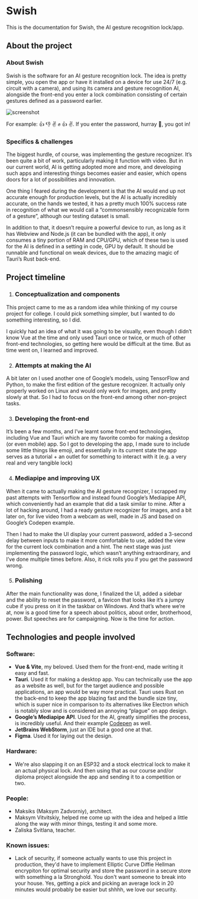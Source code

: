 # Swish

This is the documentation for Swish, the AI gesture recognition lock/app.

## About the project

### About Swish 

Swish is the software for an AI gesture recognition lock. The idea is pretty simple, you open the app or have it installed on a device for use 24/7 (e.g. circuit with a camera), and using its camera and gesture recognition AI, alongside the front-end you enter a lock combination consisting of certain gestures defined as a password earlier. 

![screenshot](https://github.com/user-attachments/assets/b08f9825-f131-481b-88f9-434fe8a2e3bf)

For example: 👍 👎 ✌️ ✊ 👍 ✌️. If you enter the password, hurray 🎉, you got in\!

### Specifics & challenges

The biggest hurdle, of course, was implementing the gesture recognizer. It’s been quite a bit of work, particularly making it function with video. But in our current world, AI is getting adopted more and more, and developing such apps and interesting things becomes easier and easier, which opens doors for a lot of possibilities and innovation.

One thing I feared during the development is that the AI would end up not accurate enough for production levels, but the AI is actually incredibly accurate, on the hands we tested, it has a pretty much 100% success rate in recognition of what we would call a “commonsensibly recognizable form of a gesture”, although our testing dataset is small.

In addition to that, it doesn’t require a powerful device to run, as long as it has Webview and Node.js (it can be bundled with the app), it only consumes a tiny portion of RAM and CPU/GPU, which of these two is used for the AI is defined in a setting in code, GPU by default. It should be runnable and functional on weak devices, due to the amazing magic of Tauri’s Rust back-end.

## Project timeline

1) ### Conceptualization and components

This project came to me as a random idea while thinking of my course project for college. I could pick something simpler, but I wanted to do something interesting, so I did.

I quickly had an idea of what it was going to be visually, even though I didn’t know Vue at the time and only used Tauri once or twice, or much of other front-end technologies, so getting here would be difficult at the time. But as time went on, I learned and improved.

2) ### Attempts at making the AI

A bit later on I used another one of Google’s models, using TensorFlow and Python, to make the first edition of the gesture recognizer. It actually only properly worked on Linux and would only work for images, and pretty slowly at that. So I had to focus on the front-end among other non-project tasks.

3) ### Developing the front-end

It’s been a few months, and I’ve learnt some front-end technologies, including Vue and Tauri which are my favorite combo for making a desktop (or even mobile) app. So I got to developing the app, I made sure to include some little things like emoji, and essentially in its current state the app serves as a tutorial \+ an outlet for something to interact with it (e.g. a very real and very tangible lock)

4) ### Mediapipe and improving UX

When it came to actually making the AI gesture recognizer, I scrapped my past attempts with Tensorflow and instead found Google’s Mediapipe API, which conveniently had an example that did a task similar to mine. After a lot of hacking around, I had a ready gesture recognizer for images, and a bit later on, for live video from a webcam as well, made in JS and based on Google’s Codepen example. 

Then I had to make the UI display your current password, added a 3-second delay between inputs to make it more comfortable to use, added the view for the current lock combination and a hint. The next stage was just implementing the password logic, which wasn’t anything extraordinary, and I’ve done multiple times before. Also, it rick rolls you if you get the password wrong.

5) ### Polishing

After the main functionality was done, I finalized the UI, added a sidebar and the ability to reset the password, a favicon that looks like it’s a jumpy cube if you press on it in the taskbar on Windows. And that’s where we’re at, now is a good time for a speech about politics, about order, brotherhood, power. But speeches are for campaigning. Now is the time for action.

## Technologies and people involved

### Software:

- **Vue & Vite**, my beloved. Used them for the front-end, made writing it easy and fast.  
- **Tauri**. Used it for making a desktop app. You can technically use the app as a website as well, but for the target audience and possible applications, an app would be way more practical. Tauri uses Rust on the back-end to keep the app blazing fast and the bundle size tiny, which is super nice in comparison to its alternatives like Electron which is notably slow and is considered an annoying “plague” on app design.  
- **Google’s Mediapipe API**. Used for the AI, greatly simplifies the process, is incredibly useful. And their example [Codepen](https://codepen.io/mediapipe-preview/details/zYamdVd) as well.   
- **JetBrains WebStorm**, just an IDE but a good one at that.  
- **Figma**. Used it for laying out the design.

### Hardware:

- We're also slapping it on an ESP32 and a stock electrical lock to make it an actual physical lock. And then using that as our course and/or diploma project alongside the app and sending it to a competition or two.

### People:

- Maksiks (Maksym Zadvorniy), architect.  
- Maksym Vitvitskiy, helped me come up with the idea and helped a little along the way with minor things, testing it and some more.  
- Zaliska Svitlana, teacher. 


### Known issues:
- Lack of security, if someone actually wants to use this project in production, they'd have to implement Elliptic Curve Diffie Hellman encrypiton for optimal security and store the password in a secure store with something a la Stronghold. You don't want someone to break into your house. Yes, getting a pick and picking an average lock in 20 minutes would probably be easier but shhhh, we love our security.

